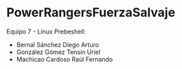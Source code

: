 # PowerRangersFuerzaSalvaje
Equipo 7 - Linux Prebeshell:
  - Bernal Sánchez Diego Arturo
  - González Gómez Tensin Uriel
  - Machicao Cardoso Raúl Fernando
 
